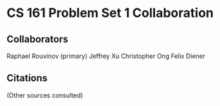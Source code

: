 CS 161 Problem Set 1 Collaboration
==================================

Collaborators
-------------
Raphael Rouvinov (primary)
Jeffrey Xu
Christopher Ong
Felix Diener

Citations
---------
(Other sources consulted)
